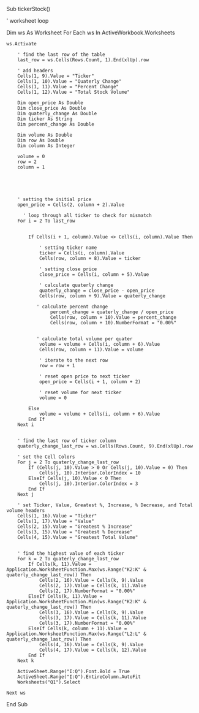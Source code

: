 

Sub tickerStock()

 ' worksheet loop
 
Dim ws As Worksheet
    For Each ws In ActiveWorkbook.Worksheets
    
    ws.Activate
    
        ' find the last row of the table
        last_row = ws.Cells(Rows.Count, 1).End(xlUp).row

        ' add headers
        Cells(1, 9).Value = "Ticker"
        Cells(1, 10).Value = "Quaterly Change"
        Cells(1, 11).Value = "Percent Change"
        Cells(1, 12).Value = "Total Stock Volume"
      
        Dim open_price As Double
        Dim close_price As Double
        Dim quaterly_change As Double
        Dim ticker As String
        Dim percent_change As Double
        
        Dim volume As Double
        Dim row As Double
        Dim column As Integer
        
        volume = 0
        row = 2
        column = 1
       
       
       
       
        
        ' setting the initial price
        open_price = Cells(2, column + 2).Value
        
          ' loop through all ticker to check for mismatch
        For i = 2 To last_row
        
         
            If Cells(i + 1, column).Value <> Cells(i, column).Value Then
            
                ' setting ticker name
                ticker = Cells(i, column).Value
                Cells(row, column + 8).Value = ticker
                
                ' setting close price
                close_price = Cells(i, column + 5).Value
                
                ' calculate quaterly change
                quaterly_change = close_price - open_price
                Cells(row, column + 9).Value = quaterly_change
               
               ' calculate percent change
                    percent_change = quaterly_change / open_price
                    Cells(row, column + 10).Value = percent_change
                    Cells(row, column + 10).NumberFormat = "0.00%"
               
               
               ' calculate total volume per quater
                volume = volume + Cells(i, column + 6).Value
                Cells(row, column + 11).Value = volume
                
                ' iterate to the next row
                row = row + 1
                
                ' reset open price to next ticker
                open_price = Cells(i + 1, column + 2)
                
                ' reset volume for next ticker
                volume = 0
                
            Else
                volume = volume + Cells(i, column + 6).Value
            End If
        Next i
        
        
        ' find the last row of ticker column
        quaterly_change_last_row = ws.Cells(Rows.Count, 9).End(xlUp).row
        
        ' set the Cell Colors
        For j = 2 To quaterly_change_last_row
            If (Cells(j, 10).Value > 0 Or Cells(j, 10).Value = 0) Then
                Cells(j, 10).Interior.ColorIndex = 10
            ElseIf Cells(j, 10).Value < 0 Then
                Cells(j, 10).Interior.ColorIndex = 3
            End If
        Next j
        
        ' set Ticker, Value, Greatest %, Increase, % Decrease, and Total volume headers
        Cells(1, 16).Value = "Ticker"
        Cells(1, 17).Value = "Value"
        Cells(2, 15).Value = "Greatest % Increase"
        Cells(3, 15).Value = "Greatest % Decrease"
        Cells(4, 15).Value = "Greatest Total Volume"
        
        
        ' find the highest value of each ticker
        For k = 2 To quaterly_change_last_row
            If Cells(k, 11).Value = Application.WorksheetFunction.Max(ws.Range("K2:K" & quaterly_change_last_row)) Then
                Cells(2, 16).Value = Cells(k, 9).Value
                Cells(2, 17).Value = Cells(k, 11).Value
                Cells(2, 17).NumberFormat = "0.00%"
            ElseIf Cells(k, 11).Value = Application.WorksheetFunction.Min(ws.Range("K2:K" & quaterly_change_last_row)) Then
                Cells(3, 16).Value = Cells(k, 9).Value
                Cells(3, 17).Value = Cells(k, 11).Value
                Cells(3, 17).NumberFormat = "0.00%"
            ElseIf Cells(k, column + 11).Value = Application.WorksheetFunction.Max(ws.Range("L2:L" & quaterly_change_last_row)) Then
                Cells(4, 16).Value = Cells(k, 9).Value
                Cells(4, 17).Value = Cells(k, 12).Value
            End If
        Next k
        
        ActiveSheet.Range("I:Q").Font.Bold = True
        ActiveSheet.Range("I:Q").EntireColumn.AutoFit
        Worksheets("Q1").Select
        
    Next ws

End Sub

